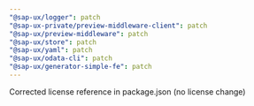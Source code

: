 ```yaml
---
"@sap-ux/logger": patch
"@sap-ux-private/preview-middleware-client": patch
"@sap-ux/preview-middleware": patch
"@sap-ux/store": patch
"@sap-ux/yaml": patch
"@sap-ux/odata-cli": patch
"@sap-ux/generator-simple-fe": patch
---
```


Corrected license reference in package.json (no license change)
